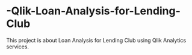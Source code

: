 # -Qlik-Loan-Analysis-for-Lending-Club
This project is about Loan Analysis for Lending Club using Qlik Analytics services.
